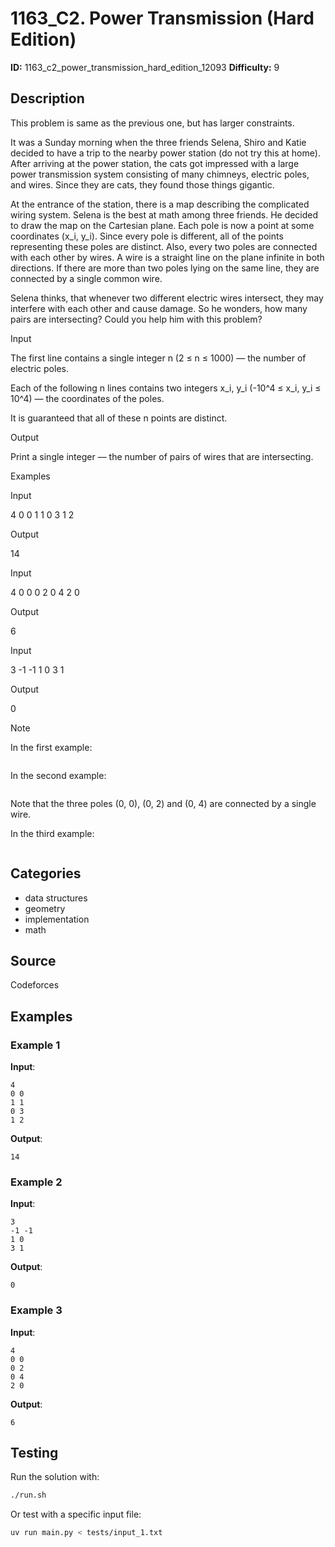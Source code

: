 # 1163_C2. Power Transmission (Hard Edition)

**ID:** 1163_c2_power_transmission_hard_edition_12093
**Difficulty:** 9

## Description

This problem is same as the previous one, but has larger constraints.

It was a Sunday morning when the three friends Selena, Shiro and Katie decided to have a trip to the nearby power station (do not try this at home). After arriving at the power station, the cats got impressed with a large power transmission system consisting of many chimneys, electric poles, and wires. Since they are cats, they found those things gigantic.

At the entrance of the station, there is a map describing the complicated wiring system. Selena is the best at math among three friends. He decided to draw the map on the Cartesian plane. Each pole is now a point at some coordinates (x_i, y_i). Since every pole is different, all of the points representing these poles are distinct. Also, every two poles are connected with each other by wires. A wire is a straight line on the plane infinite in both directions. If there are more than two poles lying on the same line, they are connected by a single common wire.

Selena thinks, that whenever two different electric wires intersect, they may interfere with each other and cause damage. So he wonders, how many pairs are intersecting? Could you help him with this problem?

Input

The first line contains a single integer n (2 ≤ n ≤ 1000) — the number of electric poles.

Each of the following n lines contains two integers x_i, y_i (-10^4 ≤ x_i, y_i ≤ 10^4) — the coordinates of the poles.

It is guaranteed that all of these n points are distinct.

Output

Print a single integer — the number of pairs of wires that are intersecting.

Examples

Input


4
0 0
1 1
0 3
1 2


Output


14


Input


4
0 0
0 2
0 4
2 0


Output


6


Input


3
-1 -1
1 0
3 1


Output


0

Note

In the first example:

<image>

In the second example:

<image>

Note that the three poles (0, 0), (0, 2) and (0, 4) are connected by a single wire.

In the third example:

<image>

## Categories

- data structures
- geometry
- implementation
- math

## Source

Codeforces

## Examples

### Example 1

**Input**:
```
4
0 0
1 1
0 3
1 2
```

**Output**:
```
14
```

### Example 2

**Input**:
```
3
-1 -1
1 0
3 1
```

**Output**:
```
0
```

### Example 3

**Input**:
```
4
0 0
0 2
0 4
2 0
```

**Output**:
```
6
```


## Testing

Run the solution with:

```bash
./run.sh
```

Or test with a specific input file:

```bash
uv run main.py < tests/input_1.txt
```
